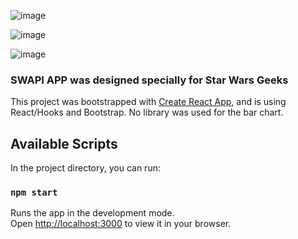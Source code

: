 ![image](https://user-images.githubusercontent.com/68274794/150682963-f1ea297f-04ef-4b63-8437-eac43b21ed98.png)

![image](https://user-images.githubusercontent.com/68274794/150658145-391c12f1-a19a-4efa-a84c-df2ea75af3c1.png)

![image](https://user-images.githubusercontent.com/68274794/150682902-07438bc4-d48e-4dd1-af1f-322a2a89fbe2.png)


### SWAPI APP was designed specially for Star Wars Geeks
This project was bootstrapped with [Create React App](https://github.com/facebook/create-react-app), and is using React/Hooks and Bootstrap.
No library was used for the bar chart.

## Available Scripts
In the project directory, you can run:
### `npm start`
Runs the app in the development mode.\
Open [http://localhost:3000](http://localhost:3000) to view it in your browser.
